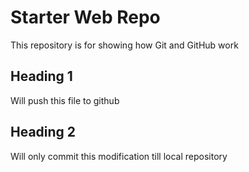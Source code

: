 # Starter Web Repo

This repository is for showing how Git and GitHub work

## Heading 1

Will push this file to github

## Heading 2

Will only commit this modification till local repository